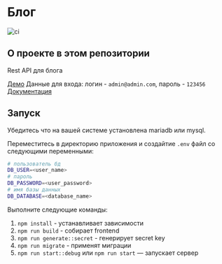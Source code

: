 # Блог

![ci](https://github.com/qprquo/blog/actions/workflows/ci.yml/badge.svg)

## О проекте в этом репозитории

Rest API для блога

[Демо](https://api.kino-reaction.ru) Данные для входа: логин - `admin@admin.com`, пароль - `123456` <br>
[Документация](https://api.kino-reaction.ru/docs)

## Запуск

Убедитесь что на вашей системе установлена mariadb или mysql.<br/>

Переместитесь в директорию приложения и создайтие `.env` файл со следующими переменными:

```sh
# пользователь бд
DB_USER=<user_name>
# пароль
DB_PASSWORD=<user_password>
# имя базы данных
DB_DATABASE=<database_name>
```

Выполните следующие команды:
1. `npm install` - устанавливает зависимости 
2. `npm run build` - собирает frontend 
3. `npm run generate::secret` - генерирует secret key
4. `npm run migrate` - применят миграции
5. `npm run start::debug` или `npm run start` — запускает сервер
